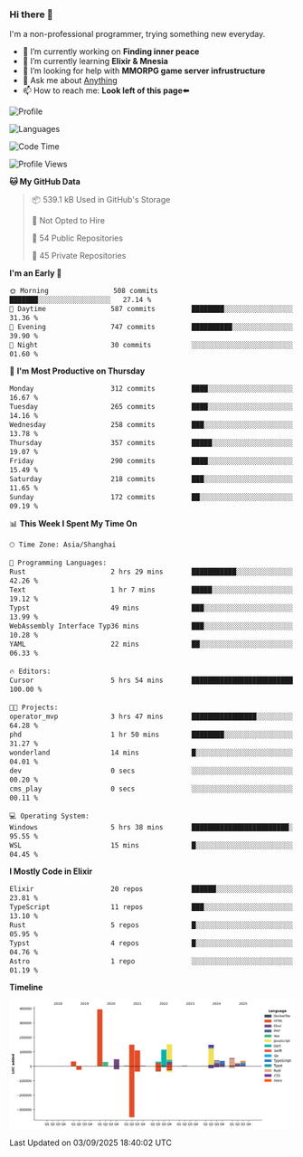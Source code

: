 ### Hi there 👋

I'm a non-professional programmer, trying something new everyday.

<!--
**dyzdyz010/dyzdyz010** is a ✨ _special_ ✨ repository because its `README.md` (this file) appears on your GitHub profile.
-->

- 🔭 I’m currently working on **Finding inner peace**
- 🌱 I’m currently learning **Elixir & Mnesia**
- 🤔 I’m looking for help with **MMORPG game server infrustructure**
- 💬 Ask me about [Anything](https://github.com/dyzdyz010/dyzdyz010/issues)
- 📫 How to reach me: **Look left of this page⬅️**

<!-- - 👯 I’m looking to collaborate on
- 😄 Pronouns: ...
- ⚡ Fun fact: ...
 -->
 
![Profile](https://github-readme-stats.vercel.app/api?username=dyzdyz010&count_private=true&show_icons=true&theme=dracula)

![Languages](https://github-readme-stats.vercel.app/api/top-langs/?username=dyzdyz010&layout=compact&theme=dracula)

<!--START_SECTION:waka-->
![Code Time](http://img.shields.io/badge/Code%20Time-2%2C075%20hrs%204%20mins-blue)

![Profile Views](http://img.shields.io/badge/Profile%20Views-0-blue)

**🐱 My GitHub Data** 

> 📦 539.1 kB Used in GitHub's Storage 
 > 
> 🚫 Not Opted to Hire
 > 
> 📜 54 Public Repositories 
 > 
> 🔑 45 Private Repositories 
 > 
**I'm an Early 🐤** 

```text
🌞 Morning                508 commits         ███████░░░░░░░░░░░░░░░░░░   27.14 % 
🌆 Daytime                587 commits         ████████░░░░░░░░░░░░░░░░░   31.36 % 
🌃 Evening                747 commits         ██████████░░░░░░░░░░░░░░░   39.90 % 
🌙 Night                  30 commits          ░░░░░░░░░░░░░░░░░░░░░░░░░   01.60 % 
```
📅 **I'm Most Productive on Thursday** 

```text
Monday                   312 commits         ████░░░░░░░░░░░░░░░░░░░░░   16.67 % 
Tuesday                  265 commits         ████░░░░░░░░░░░░░░░░░░░░░   14.16 % 
Wednesday                258 commits         ███░░░░░░░░░░░░░░░░░░░░░░   13.78 % 
Thursday                 357 commits         █████░░░░░░░░░░░░░░░░░░░░   19.07 % 
Friday                   290 commits         ████░░░░░░░░░░░░░░░░░░░░░   15.49 % 
Saturday                 218 commits         ███░░░░░░░░░░░░░░░░░░░░░░   11.65 % 
Sunday                   172 commits         ██░░░░░░░░░░░░░░░░░░░░░░░   09.19 % 
```


📊 **This Week I Spent My Time On** 

```text
🕑︎ Time Zone: Asia/Shanghai

💬 Programming Languages: 
Rust                     2 hrs 29 mins       ███████████░░░░░░░░░░░░░░   42.26 % 
Text                     1 hr 7 mins         █████░░░░░░░░░░░░░░░░░░░░   19.12 % 
Typst                    49 mins             ███░░░░░░░░░░░░░░░░░░░░░░   13.99 % 
WebAssembly Interface Typ36 mins             ███░░░░░░░░░░░░░░░░░░░░░░   10.28 % 
YAML                     22 mins             ██░░░░░░░░░░░░░░░░░░░░░░░   06.33 % 

🔥 Editors: 
Cursor                   5 hrs 54 mins       █████████████████████████   100.00 % 

🐱‍💻 Projects: 
operator_mvp             3 hrs 47 mins       ████████████████░░░░░░░░░   64.28 % 
phd                      1 hr 50 mins        ████████░░░░░░░░░░░░░░░░░   31.27 % 
wonderland               14 mins             █░░░░░░░░░░░░░░░░░░░░░░░░   04.01 % 
dev                      0 secs              ░░░░░░░░░░░░░░░░░░░░░░░░░   00.20 % 
cms_play                 0 secs              ░░░░░░░░░░░░░░░░░░░░░░░░░   00.11 % 

💻 Operating System: 
Windows                  5 hrs 38 mins       ████████████████████████░   95.55 % 
WSL                      15 mins             █░░░░░░░░░░░░░░░░░░░░░░░░   04.45 % 
```

**I Mostly Code in Elixir** 

```text
Elixir                   20 repos            ██████░░░░░░░░░░░░░░░░░░░   23.81 % 
TypeScript               11 repos            ███░░░░░░░░░░░░░░░░░░░░░░   13.10 % 
Rust                     5 repos             █░░░░░░░░░░░░░░░░░░░░░░░░   05.95 % 
Typst                    4 repos             █░░░░░░░░░░░░░░░░░░░░░░░░   04.76 % 
Astro                    1 repo              ░░░░░░░░░░░░░░░░░░░░░░░░░   01.19 % 
```



**Timeline**

![Lines of Code chart](https://raw.githubusercontent.com/dyzdyz010/dyzdyz010/master/assets/bar_graph.png)


 Last Updated on 03/09/2025 18:40:02 UTC
<!--END_SECTION:waka-->
